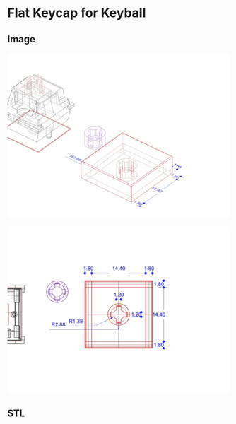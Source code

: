 # Flat Keycap for Keyball

## Image

![image](images/captured-1.jpg)

![image](images/captured-2.jpg)

## STL

